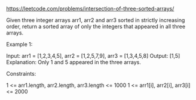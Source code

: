https://leetcode.com/problems/intersection-of-three-sorted-arrays/

Given three integer arrays arr1, arr2 and arr3 sorted in strictly increasing order, return a sorted array of only the integers that appeared in all three arrays.

 

Example 1:

Input: arr1 = [1,2,3,4,5], arr2 = [1,2,5,7,9], arr3 = [1,3,4,5,8]
Output: [1,5]
Explanation: Only 1 and 5 appeared in the three arrays.
 

Constraints:

1 <= arr1.length, arr2.length, arr3.length <= 1000
1 <= arr1[i], arr2[i], arr3[i] <= 2000
